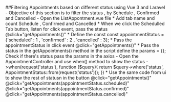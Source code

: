 ##Filtering Appointments based on different status using Vue 3 and Laravel
    - Objective of this section is to filter the status , by Schedule , Confirmed and Cancelled
    - Open the ListAppontment.vue file 
            * Add tab name  and count Schedule , Confirmed and Cancelled
            * When we click the Schedulled Tab button, listen for click event, pass the status 
                    @click="getAppointments()"
            * Define the const const appointmentStatus = {'scheduled' : 1 , 'confirmed' : 2 , 'cancelled' : 3};
            * Pass the appointmentStatus in click event @click="getAppointments()"
            * Pass the status in the getAppointments() method in the script
                        define the params = {};
                        Check if there's status
                        pass the params in the axios
    - Open the AppointmentController and use when() method to show the status
                    ->when(request('status'), function ($query){
                return $query->where('status', AppointmentStatus::from(request('status')));
            })
            * Use the same code from ui to show the rest of statusn in the button
                @click="getAppointments()"
                @click="getAppointments(appointmentStatus.scheduled)"
                @click="getAppointments(appointmentStatus.confirmed)"
                @click="getAppointments(appointmentStatus.cancelled)"
    

